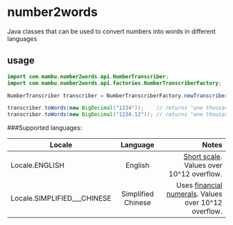# number2words

Java classes that can be used to convert numbers into words in different languages

## usage

```java
import com.mambu.number2words.api.NumberTranscriber;
import com.mambu.number2words.api.factories.NumberTranscriberFactory;

NumberTranscriber transcriber = NumberTranscriberFactory.newTranscriber(Locale.ENGLISH);

transcriber.toWords(new BigDecimal("1234"));    // returns "one thousand two hundred thirty four" 
transcriber.toWords(new BigDecimal("1234.12")); // returns "one thousand two hundred thirty four **and** twelve"

```

###Supported languages:

| Locale              | Language           | Notes                                               |
|---------------------|:------------------:|----------------------------------------------------:|
|Locale.ENGLISH       | English            | [Short scale](http://en.wikipedia.org/wiki/Long_and_short_scales). Values over 10^12 overflow.|
|Locale.SIMPLIFIED___CHINESE| Simplified Chinese | Uses [financial numerals](http://en.wikipedia.org/wiki/Chinese_numerals#Standard_numbers). Values over 10^12 overflow.|
